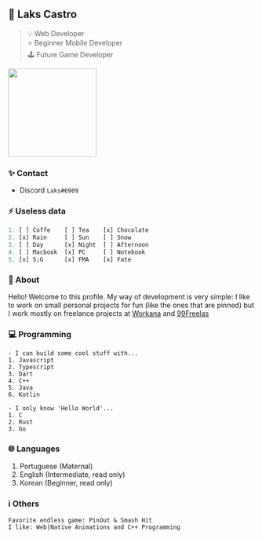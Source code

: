 ## 📌 Laks Castro  
> 💡 Web Developer  
> ⭐ Beginner Mobile Developer  
> 🕹 Future Game Developer  
<img float="right" height="180em" src="https://github-readme-stats.vercel.app/api?hide_border=true&username=lakscastro&theme=dark&show_icons=true" />

### ✨ Contact
- Discord `Laks#6909`

### ⚡ Useless data
```dart
1. [ ] Coffe    [ ] Tea    [x] Chocolate         
2. [x] Rain     [ ] Sun    [ ] Snow              
3. [ ] Day      [x] Night  [ ] Afternoon          
4. [ ] Macbook  [x] PC     [ ] Notebook             
5. [x] S;G      [x] FMA    [x] Fate              
```

### 💎 About
Hello! Welcome to this profile. My way of development is very simple: I like to work on small personal projects for fun (like the ones that are pinned) but I work mostly on freelance projects at [Workana](https://www.workana.com/freelancer/80b3d81eb99245381c7320dedc76f0b8?ref=user_dropdown) and [99Freelas](https://www.99freelas.com.br/user/Laks-Castro)

### 💻 Programming
```
- I can build some cool stuff with...
1. Javascript
2. Typescript
3. Dart
4. C++
5. Java
6. Kotlin
```
```
- I only know 'Hello World'...
1. C
2. Rust
3. Go
```

### 🌐 Languages
1. Portuguese (Maternal)
2. English (Intermediate, read only)
3. Korean (Beginner, read only)

### ℹ️ Others
```
Favorite endless game: PinOut & Smash Hit
I like: Web|Native Animations and C++ Programming
```
